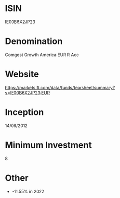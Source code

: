 # ISIN
IE00B6X2JP23

# Denomination
Comgest Growth America EUR R Acc

# Website
https://markets.ft.com/data/funds/tearsheet/summary?s=IE00B6X2JP23:EUR

# Inception
14/06/2012

# Minimum Investment
8

# Other
* -11.55% in 2022
